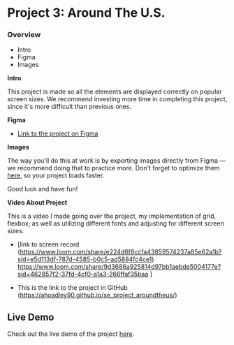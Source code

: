 # Project 3: Around The U.S.

### Overview

- Intro
- Figma
- Images

**Intro**

This project is made so all the elements are displayed correctly on popular screen sizes. We recommend investing more time in completing this project, since it's more difficult than previous ones.

**Figma**

- [Link to the project on Figma](https://www.figma.com/file/ii4xxsJ0ghevUOcssTlHZv/Sprint-3%3A-Around-the-US?node-id=0%3A1)

**Images**

The way you'll do this at work is by exporting images directly from Figma — we recommend doing that to practice more. Don't forget to optimize them [here](https://tinypng.com/), so your project loads faster.

Good luck and have fun!

**Video About Project**

This is a video I made going over the project, my implementation of grid, flexbox, as well as utilizing different fonts and adjusting for different screen sizes.

- [link to screen record (https://www.loom.com/share/e224d6f8ccfa43859574237a85e62a1b?sid=e5d113df-787d-4585-b0c5-ad5884fc4ce1)
  https://www.loom.com/share/9d3686a925814d97bb1aebde5004177e?sid=462857f2-37fd-4cf0-a1a3-266ffaf35baa
  ]

- This is the link to the project in GitHub (https://ahoadley90.github.io/se_project_aroundtheus/)

## Live Demo

Check out the live demo of the project [here](https://ahoadley90.github.io/se_project_aroundtheus/).

